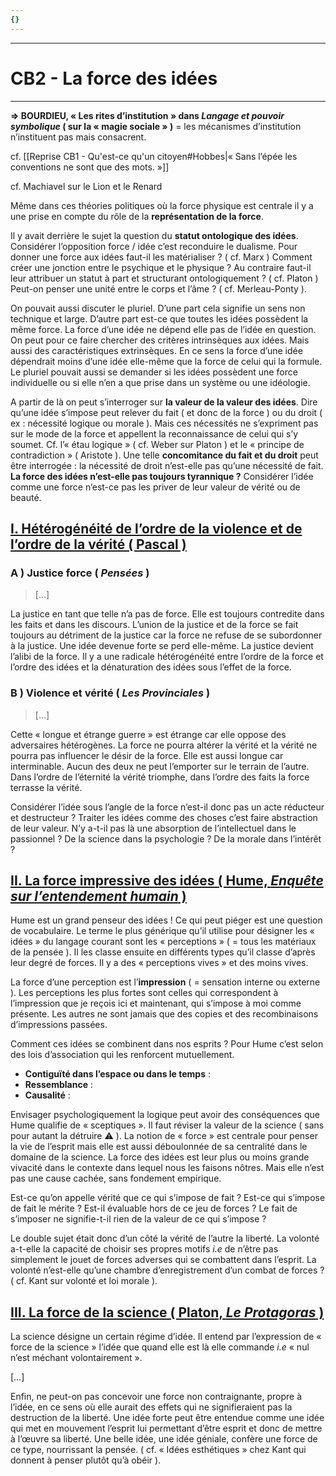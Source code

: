 ```yaml
---
{}
---
```

***
# CB2 - La force des idées 
***
**⇒ BOURDIEU, « Les rites d’institution » dans *Langage et pouvoir symbolique* ( sur la « magie sociale » )** = les mécanismes d’institution n’instituent pas mais consacrent. 

cf. [[Reprise CB1 - Qu'est-ce qu'un citoyen#Hobbes|« Sans l’épée les conventions ne sont que des mots. »]] 

cf. Machiavel sur le Lion et le Renard 

Même dans ces théories politiques où la force physique est centrale il y a une prise en compte du rôle de la **représentation de la force**. 

Il y avait derrière le sujet la question du **statut ontologique des idées**. Considérer l’opposition force / idée c’est reconduire le dualisme. Pour donner une force aux idées faut-il les matérialiser ? ( cf. Marx ) Comment créer une jonction entre le psychique et le physique ? Au contraire faut-il leur attribuer un statut à part et structurant ontologiquement ? ( cf. Platon ) Peut-on penser une unité entre le corps et l’âme ? ( cf. Merleau-Ponty ). 

On pouvait aussi discuter le pluriel. D’une part cela signifie un sens non technique et large. D’autre part est-ce que toutes les idées possèdent la même force. La force d’une idée ne dépend elle pas de l’idée en question. On peut pour ce faire chercher des critères intrinsèques aux idées. Mais aussi des caractéristiques extrinsèques. En ce sens la force d’une idée dépendrait moins d’une idée elle-même que la force de celui qui la formule. Le pluriel pouvait aussi se demander si les idées possèdent une force individuelle ou si elle n’en a que prise dans un système ou une idéologie. 

A partir de là on peut s’interroger sur **la valeur de la valeur des idées**. Dire qu’une idée s’impose peut relever du fait ( et donc de la force ) ou du droit ( ex : nécessité logique ou morale ). Mais ces nécessités ne s’expriment pas sur le mode de la force et appellent la reconnaissance de celui qui s’y soumet. Cf. l’« étau logique » ( cf. Weber sur Platon ) et le « principe de contradiction » ( Aristote ). Une telle **concomitance du fait et du droit** peut être interrogée : la nécessité de droit n’est-elle pas qu’une nécessité de fait. **La force des idées n’est-elle pas toujours tyrannique ?** Considérer l’idée comme une force n’est-ce pas les priver de leur valeur de vérité ou de beauté. 

## <u>I. Hétérogénéité de l’ordre de la violence et de l’ordre de la vérité ( Pascal )</u>

### A ) Justice force ( *Pensées* )

> […]

La justice en tant que telle n’a pas de force. Elle est toujours contredite dans les faits et dans les discours. L’union de la justice et de la force se fait toujours au détriment de la justice car la force ne refuse de se subordonner à la justice. Une idée devenue forte se perd elle-même. La justice devient l’alibi de la force. Il y a une radicale hétérogénéité entre l’ordre de la force et l’ordre des idées et la dénaturation des idées sous l’effet de la force. 

### B ) Violence et vérité ( *Les Provinciales* )

> […]

Cette « longue et étrange guerre » est étrange car elle oppose des adversaires hétérogènes. La force ne pourra altérer la vérité et la vérité ne pourra pas influencer le désir de la force. Elle est aussi longue car interminable. Aucun des deux ne peut l’emporter sur le terrain de l’autre. Dans l’ordre de l’éternité la vérité triomphe, dans l’ordre des faits la force terrasse la vérité. 

Considérer l’idée sous l’angle de la force n’est-il donc pas un acte réducteur et destructeur ? Traiter les idées comme des choses c’est faire abstraction de leur valeur. N’y a-t-il pas là une absorption de l’intellectuel dans le passionnel ? De la science dans la psychologie ? De la morale dans l’intérêt ? 

## <u>II. La force impressive des idées ( Hume, <i>Enquête sur l’entendement humain</i> )</u>

Hume est un grand penseur des idées ! Ce qui peut piéger est une question de vocabulaire. Le terme le plus générique qu’il utilise pour désigner les « idées » du langage courant sont les « perceptions » ( = tous les matériaux de la pensée ). Il les classe ensuite en différents types qu’il classe d’après leur degré de forces. Il y a des « perceptions vives » et des moins vives. 

La force d’une perception est l’**impression** ( = sensation interne ou externe ). Les perceptions les plus fortes sont celles qui correspondent à l’impression que je reçois ici et maintenant, qui s’impose à moi comme présente. Les autres ne sont jamais que des copies et des recombinaisons d’impressions passées. 

Comment ces idées se combinent dans nos esprits ? Pour Hume c’est selon des lois d’association qui les renforcent mutuellement. 
- **Contiguïté dans l’espace ou dans le temps** : 
- **Ressemblance** : 
- **Causalité** : 

Envisager psychologiquement la logique peut avoir des conséquences que Hume qualifie de « sceptiques ». Il faut réviser la valeur de la science ( sans pour autant la détruire ⚠ ). La notion de « force » est centrale pour penser la vie de l’esprit mais elle est aussi déboulonnée de sa centralité dans le domaine de la science. La force des idées est leur plus ou moins grande vivacité dans le contexte dans lequel nous les faisons nôtres. Mais elle n’est pas une cause cachée, sans fondement empirique. 

Est-ce qu’on appelle vérité que ce qui s’impose de fait ? Est-ce qui s’impose de fait le mérite ? Est-il évaluable hors de ce jeu de forces ? Le fait de s’imposer ne signifie-t-il rien de la valeur de ce qui s’impose ? 

Le double sujet était donc d’un côté la vérité de l’autre la liberté. La volonté a-t-elle la capacité de choisir ses propres motifs *i.e* de n’être pas simplement le jouet de forces adverses qui se combattent dans l’esprit. La volonté n’est-elle qu’une chambre d’enregistrement d’un combat de forces ? ( cf. Kant sur volonté et loi morale ). 

## <u>III. La force de la science ( Platon, <i>Le Protagoras</i> )</u>

La science désigne un certain régime d’idée. Il entend par l’expression de « force de la science » l’idée que quand elle est là elle commande *i.e* « nul n’est méchant volontairement ».  

[…]

Enfin, ne peut-on pas concevoir une force non contraignante, propre à l’idée, en ce sens où elle aurait des effets qui ne signifieraient pas la destruction de la liberté. Une idée forte peut être entendue comme une idée qui met en mouvement l’esprit lui permettant d’être esprit et donc de mettre à l’œuvre sa liberté. Une belle idée, une idée géniale, confère une force de ce type, nourrissant la pensée. ( cf. « Idées esthétiques » chez Kant qui donnent à penser plutôt qu’à obéir ). 










